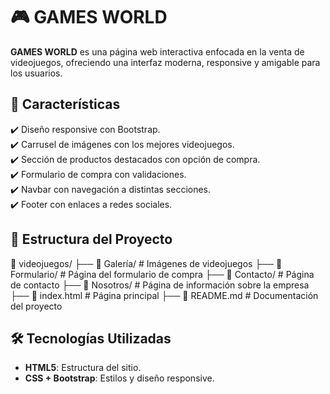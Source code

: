# 🎮 GAMES WORLD

**GAMES WORLD** es una página web interactiva enfocada en la venta de videojuegos, ofreciendo una interfaz moderna, responsive y amigable para los usuarios.

## 📌 Características  
✔️ Diseño responsive con Bootstrap.  
✔️ Carrusel de imágenes con los mejores videojuegos.  
✔️ Sección de productos destacados con opción de compra.  
✔️ Formulario de compra con validaciones.  
✔️ Navbar con navegación a distintas secciones.  
✔️ Footer con enlaces a redes sociales.  

## 📁 Estructura del Proyecto  
📂 videojuegos/
├── 📁 Galería/ # Imágenes de videojuegos
├── 📁 Formulario/ # Página del formulario de compra
├── 📁 Contacto/ # Página de contacto
├── 📁 Nosotros/ # Página de información sobre la empresa
├── 📄 index.html # Página principal
├── 📄 README.md # Documentación del proyecto

## 🛠️ Tecnologías Utilizadas  
- **HTML5**: Estructura del sitio.  
- **CSS + Bootstrap**: Estilos y diseño responsive.  

